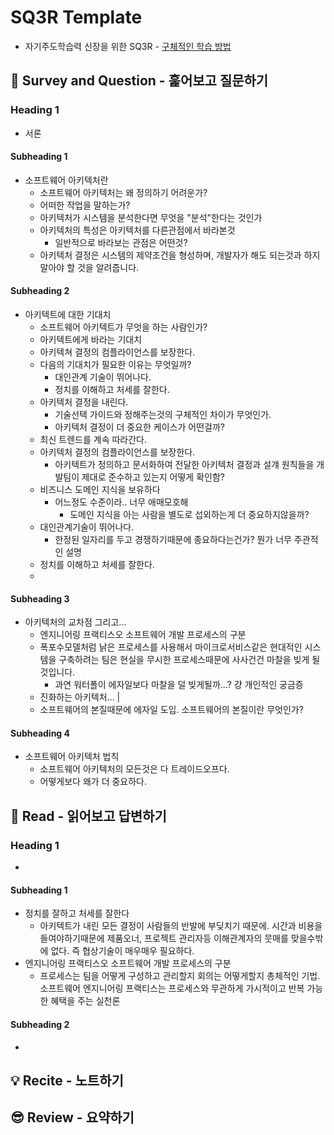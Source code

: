 # SQ3R Template
* 자기주도학습력 신장을 위한 SQ3R - [구체적인 학습 방법](https://m.blog.naver.com/PostView.naver?isHttpsRedirect=true&blogId=lmajo2000&logNo=140201059426)

## 🔎 Survey and Question - 훑어보고 질문하기

### Heading 1
* 서론

#### Subheading 1
* 소프트웨어 아키텍처란
  -  소프트웨어 아키텍처는 왜 정의하기 어려운가?
    - 어떠한 작업을 말하는가?
  - 아키텍처가 시스템을 분석한다면 무엇을 "분석"한다는 것인가
  - 아키텍처의 특성은 아키텍처를 다른관점에서 바라본것 
    - 일반적으로 바라보는 관점은 어떤것?
  - 아키텍처 결정은 시스템의 제약조건을 형성하며, 개발자가 해도 되는것과 하지말아야 할 것을 알려줍니다. 
  
#### Subheading 2
* 아키텍트에 대한 기대치
  - 소프트웨어 아키텍트가 무엇을 하는 사람인가?
  - 아키텍트에게 바라는 기대치
  - 아키텍쳐 결정의 컴플라이언스를 보장한다. 
  - 다음의 기대치가 필요한 이유는 무엇일까?
    - 대인관계 기술이 뛰어나다. 
    - 정치를 이해하고 처세를 잘한다.  
  * 아키텍처 결정을 내린다.
    - 기술선택 가이드와 정해주는것의 구체적인 차이가 무엇인가. 
    - 아키텍처 결정이 더 중요한 케이스가 어떤걸까?
  * 최신 트렌드를 계속 따라간다. 
  * 아키텍처 결정의 컴플라이언스를 보장한다. 
    - 아키텍트가 정의하고 문서화하여 전달한 아키텍처 결정과 설걔 원칙들을 개발팀이 제대로 준수하고 있는지 어떻게 확인함?
  * 비즈니스 도메인 지식을 보유하다 
    - 어느정도 수준이라.. 너무 애매모호해 
      - 도메인 지식을 아는 사람을 별도로 섭외하는게 더 중요하지않을까?
  * 대인관계기술이 뛰어나다. 
    - 한정된 일자리를 두고 경쟁하기때문에 종요하다는건가? 뭔가 너무 주관적인 설명 
  *  정치를 이해하고 처세를 잘한다. 
    - 
#### Subheading 3
* 아키텍처의 교차점 그리고...
  - 엔지니어링 프랙티스오 소프트웨어 개발 프로세스의 구분 
  - 폭포수모델처럼 낡은 프로세스를 사용해서 마이크로서비스같은 현대적인 시스템을 구축하려는 팀은 현실을 무시한 프로세스때문에 사사건건 마찰을 빚게 될 것입니다. 
    - 과연 워터폴이 에자일보다 마찰을 덜 빚게될까...? 걍 개인적인 궁금증 
  - 진화하는 아키텍처... |
  - 소프트웨어의 본질때문에 에자일 도입. 소프트웨어의 본질이란 무엇인가?


#### Subheading 4
* 소프트웨어 아키텍처 법칙
  - 소프트웨어 아키텍처의 모든것은 다 트레이드오프다. 
  - 어떻게보다 왜가 더 중요하다. 
  



## 📝 Read - 읽어보고 답변하기

### Heading 1
* 

#### Subheading 1
- 정치를 잘하고 처세를 잘한다 
  - 아키텍트가 내린 모든 결정이 사람들의 반발에 부딪치기 때문에. 시간과 비용을 들여야하기때문에 제품오너, 프로젝트 관리자등 이해관계자의 뭇매를 맞을수밖에 없다. 즉 협상기술이 매우매우 필요하다. 
- 엔지니어링 프랙티스오 소프트웨어 개발 프로세스의 구분 
  - 프로세스는 팀을 어떻게 구성하고 관리할지 회의는 어떻게할지 총체적인 기법. 소프트웨어 엔지니어링 프랙티스는 프로세스와 무관하게 가시적이고 반복 가능한 혜택을 주는 실천론 

#### Subheading 2
* 

## 💡 Recite - 노트하기

## 😎 Review - 요약하기
